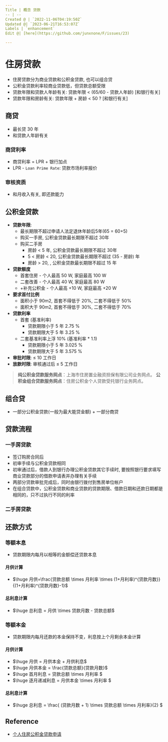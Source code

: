 ```yaml
---
Title | 概念 贷款
-- | --
Created @ | `2022-11-06T04:19:50Z`
Updated @| `2023-06-21T16:53:07Z`
Labels | `enhancement`
Edit @| [here](https://github.com/junxnone/F/issues/23)

---
```

# 住房贷款

- 住房贷款分为商业贷款和公积金贷款, 也可以组合贷 
- 公积金贷款利率较商业贷款低，但贷款总额受限
- 贷款年限和贷款人年龄有关: 贷款年限 < (65/60 - 贷款人年龄) [和银行有关]
- 贷款年限和房龄有关: 贷款年限 + 房龄 < 50 ? [和银行有关]

## 商贷
- 最长贷 30 年
- 和贷款人年龄有关

### 商贷利率
- 商贷利率 = LPR + 银行加点
- LPR - `Loan Prime Rate`:  贷款市场利率报价


### 审核资质
- 和月收入有关, 即还款能力

## 公积金贷款

- **贷款年限**: 
  - 最长期限不超过申请人法定退休年龄后5年(65 = 60+5)
  - 购买一手房, 公积金贷款最长期限不超过 30年
  - 购买二手房
    - 房龄 < 5 年, 公积金贷款最长期限不超过 30年
    - 5 < 房龄 < 20, 公积金贷款最长期限不超过 (35 - 房龄) 年 
    - 房龄 > 20, , 公积金贷款最长期限不超过 15 年
- **贷款额度**
  - 首套住房 - 个人最高 50 W, 家庭最高 100 W
  - 二套改善 - 个人最高 40 W, 家庭最高 80 W
  - +补充公积金 - 个人最高 +10 W, 家庭最高 +20 W
- **要求首付比例**
  - 面积小于 90m2, 首套不得低于 20%, 二套不得低于 50%
  - 面积大于 90m2, 首套不得低于 30%, 二套不得低于 70%
- **贷款利率**
  - 首套 (基准利率)
    - 贷款期限小于 5 年 2.75 %
    - 贷款期限大于 5 年 3.25 %
  - 二套基准利率上浮 10% (基准利率 * 1.1) 
    - 贷款期限小于 5 年 3.025 %
    - 贷款期限大于 5 年 3.575 %
- **审批时限**: ≤ 10 工作日
- **放款时限**: 审核通过后 ≤ 5 工作日

> **纯公积金贷款服务网点**：上海市住房置业融资担保有限公司业务网点。
> **公积金组合贷款服务网点**：住房公积金个人贷款受托银行业务网点。

## 组合贷

- 一部分公积金贷款(一般为最大能贷金额) + 一部分商贷

## 贷款流程

### 一手房贷款
 
- 签订购房合同后
- 初审手续与公积金贷款相同
- 初审通过后，借款人到银行办理公积金贷款其它手续时, 要按照银行要求填写商业贷款部分的借款申请表并办理有关手续
- 两部分贷款审批完成后，同时由银行拨付到售房单位帐户
- 在组合贷款中，公积金贷款和商业贷款的贷款期限、借款日期和还款日期都是相同的，只不过执行不同的利率

### 二手房贷款

## 还款方式

### 等额本息

- 贷款期限内每月以相等的金额偿还贷款本息

#### 月供计算

- $\huge 月供=\frac{贷款总额 \times 月利率 \times (1+月利率)^{贷款月数}}{(1+月利率)^{贷款月数}-1}$

#### 总利息计算

- $\huge 总利息 = 月供 \times 贷款月数 - 贷款总额$


### 等额本金

- 贷款期限内每月还款的本金保持不变，利息按上个月剩余本金计算

#### 月供计算 

- $\huge 月供 = 月供本金 + 月供利息$
- $\huge 月供本金 = \frac{贷款总额}{贷款月数}$
- $\huge 首月利息 = 贷款总额 \times 月利率 $
- $\huge 逐月递减利息 = 月供本金 \times 月利率 $

#### 总利息计算

- $\huge 总利息 = \frac{ (贷款月数 + 1) \times 贷款总额 \times 月利率}{2} $


## Reference

- [个人住房公积金贷款申请](https://www.shgjj.com/html/newxxgk/ywzn/sydk/dksq/209130.html)

